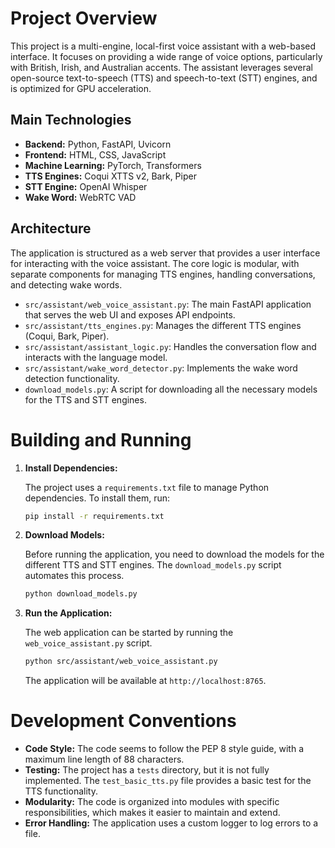 # Project Overview

This project is a multi-engine, local-first voice assistant with a web-based interface. It focuses on providing a wide range of voice options, particularly with British, Irish, and Australian accents. The assistant leverages several open-source text-to-speech (TTS) and speech-to-text (STT) engines, and is optimized for GPU acceleration.

## Main Technologies

*   **Backend:** Python, FastAPI, Uvicorn
*   **Frontend:** HTML, CSS, JavaScript
*   **Machine Learning:** PyTorch, Transformers
*   **TTS Engines:** Coqui XTTS v2, Bark, Piper
*   **STT Engine:** OpenAI Whisper
*   **Wake Word:** WebRTC VAD

## Architecture

The application is structured as a web server that provides a user interface for interacting with the voice assistant. The core logic is modular, with separate components for managing TTS engines, handling conversations, and detecting wake words.

*   `src/assistant/web_voice_assistant.py`: The main FastAPI application that serves the web UI and exposes API endpoints.
*   `src/assistant/tts_engines.py`: Manages the different TTS engines (Coqui, Bark, Piper).
*   `src/assistant/assistant_logic.py`: Handles the conversation flow and interacts with the language model.
*   `src/assistant/wake_word_detector.py`: Implements the wake word detection functionality.
*   `download_models.py`: A script for downloading all the necessary models for the TTS and STT engines.

# Building and Running

1.  **Install Dependencies:**

    The project uses a `requirements.txt` file to manage Python dependencies. To install them, run:

    ```bash
    pip install -r requirements.txt
    ```

2.  **Download Models:**

    Before running the application, you need to download the models for the different TTS and STT engines. The `download_models.py` script automates this process.

    ```bash
    python download_models.py
    ```

3.  **Run the Application:**

    The web application can be started by running the `web_voice_assistant.py` script.

    ```bash
    python src/assistant/web_voice_assistant.py
    ```

    The application will be available at `http://localhost:8765`.

# Development Conventions

*   **Code Style:** The code seems to follow the PEP 8 style guide, with a maximum line length of 88 characters.
*   **Testing:** The project has a `tests` directory, but it is not fully implemented. The `test_basic_tts.py` file provides a basic test for the TTS functionality.
*   **Modularity:** The code is organized into modules with specific responsibilities, which makes it easier to maintain and extend.
*   **Error Handling:** The application uses a custom logger to log errors to a file.
